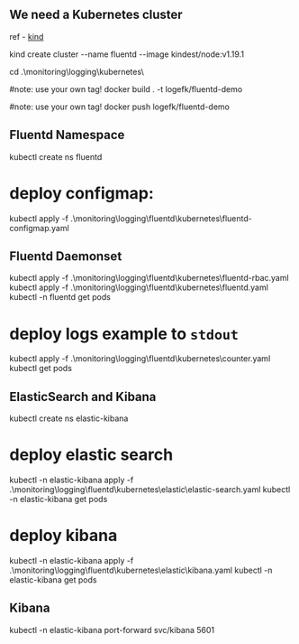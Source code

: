 
## We need a Kubernetes cluster

ref - [kind](https://kind.sigs.k8s.io/docs/user/quick-start/)


kind create cluster --name fluentd --image kindest/node:v1.19.1

cd .\monitoring\logging\kubernetes\

#note: use your own tag!
docker build . -t logefk/fluentd-demo

#note: use your own tag!
docker push logefk/fluentd-demo


## Fluentd Namespace

kubectl create ns fluentd

# deploy configmap:

kubectl apply -f .\monitoring\logging\fluentd\kubernetes\fluentd-configmap.yaml


## Fluentd Daemonset

kubectl apply -f .\monitoring\logging\fluentd\kubernetes\fluentd-rbac.yaml 
kubectl apply -f .\monitoring\logging\fluentd\kubernetes\fluentd.yaml
kubectl -n fluentd get pods


# deploy logs example to `stdout`

kubectl apply -f .\monitoring\logging\fluentd\kubernetes\counter.yaml
kubectl get pods


## ElasticSearch and Kibana

kubectl create ns elastic-kibana

# deploy elastic search
kubectl -n elastic-kibana apply -f .\monitoring\logging\fluentd\kubernetes\elastic\elastic-search.yaml
kubectl -n elastic-kibana get pods

# deploy kibana
kubectl -n elastic-kibana apply -f .\monitoring\logging\fluentd\kubernetes\elastic\kibana.yaml
kubectl -n elastic-kibana get pods

## Kibana

kubectl -n elastic-kibana port-forward svc/kibana 5601